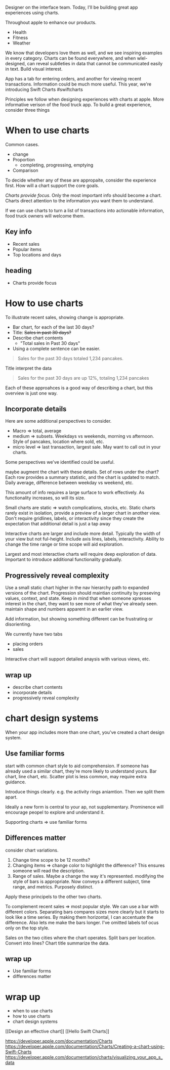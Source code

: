 Designer on the interface team.  Today, I'll be building great app experiences using charts.

Throughout apple to enhance our products.
* Health
* Fitness
* Weather

We know that developers love them as well, and we see inspiring examples in every category.
Charts can be found everywhere, and when wlel-designed, can reveal subtleties in data that cannot be communicated easily in text.
Build visual interest.

App has a tab for entering orders, and another for viewing recent transactions.  Information could be much more useful.  This year, we're introducing Swift Charts #swiftcharts 

Principles we follow when designing experiences with charts at apple.  More informative verison of the food truck app.  To build a great experience, consider three things
# When to use charts
Common cases.
* change
* Proportion
	* completing, progressing, emptying
* Comparison

To decide whether any of these are appropaite, consider the experience first.  How will a chart support the core goals.


*Charts provide focus*.  Only the most important info should become a chart.  Charts direct attention to the information you want them to understand.

If we can use charts to turn a list of transactions into actionable information, food truck owners will welcome them.

## Key info
* Recent sales
* Popular items
* Top locations and days
## heading
* Charts provide focus

# How to use charts
To illustrate recent sales, showing change is appropriate.
* Bar chart, for each of the last 30 days?
* Title: ~~Sales in past 30 days?~~
* Describe chart contents
	* "Total sales in Past 30 days"
* Using a complete sentence can be easier.
> Sales for the past 30 days totaled 1,234 pancakes.

Title interpret the data
> Sales for the past 30 days are up 12%, totaling 1,234 pancakes

Each of these approahces is a good way of describing a chart, but this overview is just one way.

## Incorporate details
Here are some additional perspectives to consider.

* Macro => total, average
* medium => subsets.  Weekdays vs weekends, morning vs afternoon.  Style of pancakes, location where sold, etc.
* micro level => last transaction, largest sale.  May want to call out in your charts.

Some perspectives we've identified could be useful.

maybe augment the chart with these details.  Set of rows under the chart?  Each row provides a summary statistic, and the chart is updated to match.  Daily average, difference between weekday vs weekend, etc.

This amount of info requires a large surface to work effectively.  As functionality increases, so will its size.

Small charts are static => watch complications, stocks, etc.  Static charts rarely exist in isolation, provide a preview of a larger chart in another view.  Don't require gridlines, labels, or interactivity since they create the expectation that additional detail is just a tap away

Interactive charts are larger and include more detail.  Typically the width of your view but not ful-height.  Include axis lines, labels, interactivity.  Ability to change the time range or time scope will aid exploration.

Largest and most interactive charts will require deep exploration of data.  Important to introduce additional functionality gradually.

## Progressively reveal complexity
Use a small static chart higher in the nav hierarchy
path to expanded versions of the chart.
Progression should maintian continuity by preseving values, context, and state.  Keep in mind that when someone xpresses interest in the chart, they want to see more of what they've already seen.  maintain shape and numbers apparent in an earlier view.

Add information, but showing something different can be frustrating or disorienting.

We currently have two tabs
* placing orders
* sales

Interactive chart will support detailed anaysis with various views, etc.


## wrap up
* describe chart contents
* incorporate details
* progressively reveal complexity

# chart design systems
When your app includes more than one chart, you've created a chart design system.

## Use familiar forms
start with common chart style to aid comprehension.  If someone has already used a similar chart, they're more likely to understand yours.  Bar chart, line chart, etc.  Scatter plot is less common, may require extra guidance.

Introduce things clearly.  e.g. the activity rings aniamtion.  Then we split them apart.

Ideally a new form is central to your ap, not supplementary.  Prominence will encourage peopel to explore and understand it.

Supporting charts => use familiar forms

## Differences matter
consider chart variations.
1.  Change time scope to be 12 months?
2. Changing items => change color to highlight the difference?  This ensures someone will read the description.
3. Range of sales.  Maybe a change the way it's represented.  modifying the style of bars is appropriate.  Now conveys a different subject, time range, and metrics.  Purposely distinct.

Apply these principels to the other two charts.

To complement recent sales => most popular style.    We can use a bar with different colors.
Separating bars compares sizes more clearly but it starts to look like a time series.
By making them horizontal, I can accentuate the difference.  Also lets me make the bars longer.  I've omitted labels tof ocus only on the top style.

Sales on the two cities where the chart operates.  Split bars per location.  Convert into lines? Chart title summarize the data.

## wrap up
* Use familiar forms
* differences matter
# wrap up
* when to use charts
* how to use charts
* chart design systems

[[Design an effective chart]]
[[Hello Swift Charts]]


https://developer.apple.com/documentation/Charts
https://developer.apple.com/documentation/Charts/Creating-a-chart-using-Swift-Charts
https://developer.apple.com/documentation/charts/visualizing_your_app_s_data